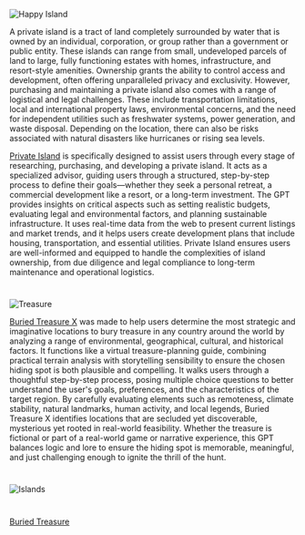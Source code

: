 ![Happy Island](https://github.com/user-attachments/assets/1b889250-8e4e-454a-b228-6947ad30bd0f)

A private island is a tract of land completely surrounded by water that is owned by an individual, corporation, or group rather than a government or public entity. These islands can range from small, undeveloped parcels of land to large, fully functioning estates with homes, infrastructure, and resort-style amenities. Ownership grants the ability to control access and development, often offering unparalleled privacy and exclusivity. However, purchasing and maintaining a private island also comes with a range of logistical and legal challenges. These include transportation limitations, local and international property laws, environmental concerns, and the need for independent utilities such as freshwater systems, power generation, and waste disposal. Depending on the location, there can also be risks associated with natural disasters like hurricanes or rising sea levels.

[Private Island](https://chatgpt.com/g/g-683b88d8bbb88191952673fe35c79e0d-private-island) is specifically designed to assist users through every stage of researching, purchasing, and developing a private island. It acts as a specialized advisor, guiding users through a structured, step-by-step process to define their goals—whether they seek a personal retreat, a commercial development like a resort, or a long-term investment. The GPT provides insights on critical aspects such as setting realistic budgets, evaluating legal and environmental factors, and planning sustainable infrastructure. It uses real-time data from the web to present current listings and market trends, and it helps users create development plans that include housing, transportation, and essential utilities. Private Island ensures users are well-informed and equipped to handle the complexities of island ownership, from due diligence and legal compliance to long-term maintenance and operational logistics.


#

![Treasure](https://github.com/user-attachments/assets/cf640533-31a8-4187-9748-5d4277c03188)

[Buried Treasure X](https://chatgpt.com/g/g-67af8b3b4334819190f20f8fc5ef3ba3-buried-treasure-x) was made to help users determine the most strategic and imaginative locations to bury treasure in any country around the world by analyzing a range of environmental, geographical, cultural, and historical factors. It functions like a virtual treasure-planning guide, combining practical terrain analysis with storytelling sensibility to ensure the chosen hiding spot is both plausible and compelling. It walks users through a thoughtful step-by-step process, posing multiple choice questions to better understand the user's goals, preferences, and the characteristics of the target region. By carefully evaluating elements such as remoteness, climate stability, natural landmarks, human activity, and local legends, Buried Treasure X identifies locations that are secluded yet discoverable, mysterious yet rooted in real-world feasibility. Whether the treasure is fictional or part of a real-world game or narrative experience, this GPT balances logic and lore to ensure the hiding spot is memorable, meaningful, and just challenging enough to ignite the thrill of the hunt.

#
![Islands](https://github.com/user-attachments/assets/61c187cf-c1c8-4c50-93b0-b6ac26eac31c)
#

[Buried Treasure](https://github.com/sourceduty/Buried_Treasure)
